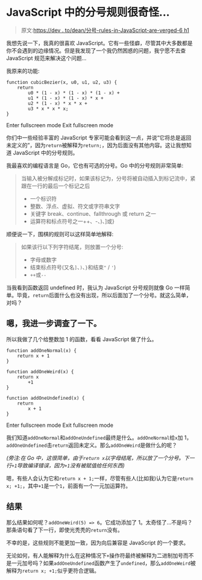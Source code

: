 # JavaScript 中的分号规则很奇怪...

> 原文:[https://dev . to/dean/分号-rules-in-JavaScript-are-verged-6 h1](https://dev.to/dean/semicolon-rules-in-javascript-are-weird-6h1)

我想先说一下，我真的很喜欢 JavaScript。它有一些怪癖，尽管其中大多数都是你不会遇到的边缘情况。但是我发现了一个我仍然困惑的问题，我宁愿不去查 JavaScript 规范来解决这个问题...

我原来的功能:

```
function cubicBezier(x, u0, u1, u2, u3) {
    return
        u0 * (1 - x) * (1 - x) * (1 - x) +
        u1 * (1 - x) * (1 - x) * x +
        u2 * (1 - x) * x * x +
        u3 * x * x * x;
} 
```

Enter fullscreen mode Exit fullscreen mode

你们中一些经验丰富的 JavaScript 专家可能会看到这一点，并说“它将总是返回未定义的”，因为`return`被解释为`return;`，因为后面没有其他内容。这让我想知道 JavaScript 中的分号规则。

我最喜欢的编程语言是 Go，它也有可选的分号。Go 中的分号规则非常简单:

> 当输入被分解成标记时，如果该标记为，分号将被自动插入到标记流中，紧跟在一行的最后一个标记之后
> 
> *   一个标识符
> *   整数、浮点、虚拟、符文或字符串文字
> *   关键字 break、continue、fallthrough 或 return 之一
> *   运算符和标点符号之一++、-、)、]或}

顺便说一下，围棋的规则可以这样简单地解释:

> 如果该行以下列字符结尾，则放置一个分号:
> 
> *   字母或数字
> *   结束标点符号(又名`]`、`)`、`}`和结束`"` / `'`)
> *   `++`或`--`

当我看到函数返回 undefined 时，我认为 JavaScript 分号规则就像 Go 一样简单。毕竟，`return`后面什么也没有出现，所以后面加了一个分号。就这么简单，对吗？

## 嗯，我进一步调查了一下。

所以我做了几个给整数加 1 的函数，看看 JavaScript 做了什么。

```
function addOneNormal(x) {
    return x + 1
}

function addOneWeird(x) {
    return x
        +1
}

function addOneUndefined(x) {
    return
        x + 1
} 
```

Enter fullscreen mode Exit fullscreen mode

我们知道`addOneNormal`和`addOneUndefined`最终是什么。`addOneNormal`给`x`加 1，`addOneUndefined`击`return`返回未定义。那么`addOneWeird`是做什么的呢？

*(旁注:在 Go 中，这很简单，由于`return x`以字母结尾，所以放了一个分号。下一行`+1`导致编译错误，因为`+1`没有被赋值给任何东西)*

嗯，有些人会认为它和`return x + 1;`一样，尽管有些人(比如我)认为它是`return x; +1;`，其中`+1`是一个`1`，前面有一个一元加运算符。

## 结果

那么结果如何呢？`addOneWeird(5) => 6`。它成功添加了 1。太奇怪了...不是吗？那条语句看了下一行，即使光秃秃的`return`没有。

不幸的是，这些规则不能更加一致，因为向后兼容是 JavaScript 的一个要求。

无论如何，有人能解释为什么在这种情况下`+`操作符最终被解释为二进制加号而不是一元加号吗？如果`addOneUndefined`函数产生了`undefined`，那么`addOneWeird`被解释为`return x; +1;`似乎更符合逻辑。